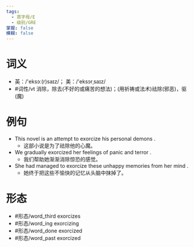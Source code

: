 ```yaml
---
tags:
  - 首字母/E
  - 级别/GRE
掌握: false
模糊: false
---
```

# 词义
- 英：/'eksɔː(r)saɪz/； 美：/'eksɔrˌsaɪz/
- #词性/vt  消除，除去(不好的或痛苦的想法)；(用祈祷或法术)祛除(邪恶)，驱(魔)
# 例句
- This novel is an attempt to exorcize his personal demons .
	- 这部小说是为了祛除他的心魔。
- We gradually exorcized her feelings of panic and terror .
	- 我们帮助她渐渐消除惊恐的感觉。
- She had managed to exorcize these unhappy memories from her mind .
	- 她终于把这些不愉快的记忆从头脑中抹掉了。
# 形态
- #形态/word_third exorcizes
- #形态/word_ing exorcizing
- #形态/word_done exorcized
- #形态/word_past exorcized
